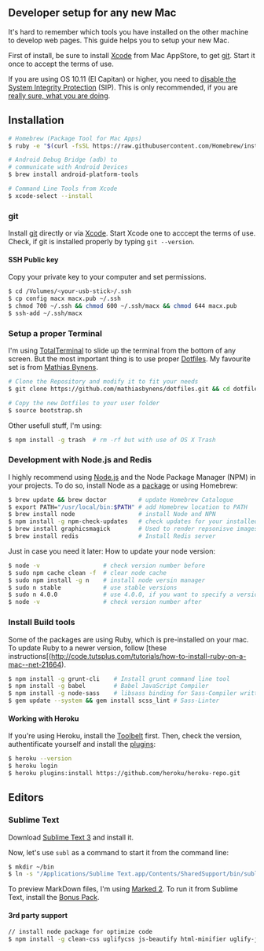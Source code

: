 Developer setup for any new Mac
---

It's hard to remember which tools you have installed on the other machine to develop web pages. This guide helps you to setup your new Mac.

First of install, be sure to install [Xcode](https://itunes.apple.com/de/app/xcode/id497799835?mt=12) from Mac AppStore, to get [git](https://git-scm.com/). Start it once to accept the terms of use.

If you are using OS 10.11 (El Capitan) or higher, you need to [disable the System Integrity Protection](http://www.macworld.com/article/2986118/security/how-to-modify-system-integrity-protection-in-el-capitan.html) (SIP). This is only recommended, if you are [really sure, what you are doing](https://en.wikipedia.org/wiki/System_Integrity_Protection).

## Installation

```sh
# Homebrew (Package Tool for Mac Apps)
$ ruby -e "$(curl -fsSL https://raw.githubusercontent.com/Homebrew/install/master/install)"

# Android Debug Bridge (adb) to
# communicate with Android Devices
$ brew install android-platform-tools

# Command Line Tools from Xcode
$ xcode-select --install
```

### git

Install [git](https://git-scm.com/download/mac) directly or via [Xcode](https://itunes.apple.com/de/app/xcode/id497799835?mt=12). Start Xcode one to acccept the terms of use. Check, if git is installed properly by typing `git --version`.

#### SSH Public key

Copy your private key to your computer and set permissions.

```sh
$ cd /Volumes/<your-usb-stick>/.ssh
$ cp config macx macx.pub ~/.ssh
$ chmod 700 ~/.ssh && chmod 600 ~/.ssh/macx && chmod 644 macx.pub
$ ssh-add ~/.ssh/macx
```

### Setup a proper Terminal

I'm using [TotalTerminal](http://totalterminal.binaryage.com/) to slide up the terminal from the bottom of any screen. But the most important thing is to use proper [Dotfiles](http://dotfiles.github.io/). My favourite set is from [Mathias Bynens](https://github.com/mathiasbynens/dotfiles).

```sh
# Clone the Repository and modify it to fit your needs
$ git clone https://github.com/mathiasbynens/dotfiles.git && cd dotfiles && source bootstrap.sh

# Copy the new Dotfiles to your user folder
$ source bootstrap.sh
```

Other usefull stuff, I'm using:

```sh
$ npm install -g trash  # rm -rf but with use of OS X Trash
```

### Development with Node.js and Redis

I highly recommend using [Node.js](https://nodejs.org/en/) and the Node Package Manager (NPM) in your projects. To do so, install Node as a [package](https://nodejs.org/en/download/) or using Homebrew:

```sh
$ brew update && brew doctor         # update Homebrew Catalogue
$ export PATH="/usr/local/bin:$PATH" # add Homebrew location to PATH
$ brew install node                  # install Node and NPN
$ npm install -g npm-check-updates   # check updates for your installed packages
$ brew install graphicsmagick        # Used to render repsonisve images from tasks
$ brew install redis                 # Install Redis server
```

Just in case you need it later: How to update your node version:

```sh
$ node -v                  # check version number before
$ sudo npm cache clean -f  # clear node cache
$ sudo npm install -g n    # install node versin manager
$ sudo n stable            # use stable versions
$ sudo n 4.0.0             # use 4.0.0, if you want to specify a version
$ node -v                  # check version number after
```

### Install Build tools

Some of the packages are using Ruby, which is pre-installed on your mac. To update Ruby to a newer version, follow [these instructions[(http://code.tutsplus.com/tutorials/how-to-install-ruby-on-a-mac--net-21664).

```sh
$ npm install -g grunt-cli    # Install grunt command line tool
$ npm install -g babel        # Babel JavaScript Compiler
$ npm install -g node-sass    # libsass binding for Sass-Compiler written in C
$ gem update --system && gem install scss_lint # Sass-Linter
```

#### Working with Heroku

If you're using Heroku, install the [Toolbelt](https://toolbelt.heroku.com/) first. Then, check the version, authentificate yourself and install the [plugins](https://github.com/heroku/heroku-repo):

```sh
$ heroku --version
$ heroku login
$ heroku plugins:install https://github.com/heroku/heroku-repo.git
```

## Editors

### Sublime Text

Download [Sublime Text 3](http://www.sublimetext.com/3) and install it.

Now, let's use `subl` as a command to start it from the command line:

```sh
$ mkdir ~/bin
$ ln -s "/Applications/Sublime Text.app/Contents/SharedSupport/bin/subl" ~/bin/subl
```

To preview MarkDown files, I'm using [Marked 2](http://marked2app.com/). To run it from Sublime Text, install the [Bonus Pack](https://github.com/kotfu/marked-bonus-pack).

#### 3rd party support

```sh
// install node package for optimize code
$ npm install -g clean-css uglifycss js-beautify html-minifier uglify-js minjson svgo
```
